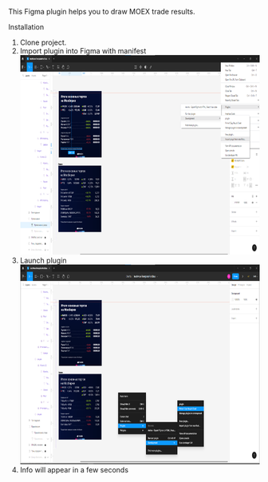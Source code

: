 This Figma plugin helps you to draw MOEX trade results.

Installation
1. Clone project.
2. Import plugin into Figma with manifest
<code><img height="400" src="assets/image1.png"></code>
3. Launch plugin
<code><img height="400" src="assets/image2.png"></code>
4. Info will appear in a few seconds